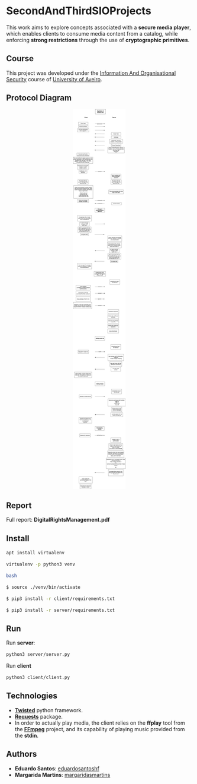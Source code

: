 ﻿# SecondAndThirdSIOProjects

This work aims to explore concepts associated with a **secure media player**, which enables clients to consume media content from a catalog, while enforcing **strong restrictions** through the use of **cryptographic primitives**.

## Course
This project was developed under the [Information And Organisational Security](https://www.ua.pt/en/uc/4143) course of [University of Aveiro](https://www.ua.pt/).


## Protocol Diagram
<p  align="center">
<img  src="./ProtocolDiagram.png">
</p>

## Report
Full report: **DigitalRightsManagement.pdf**

## Install
```bash
apt install virtualenv
```
```bash
virtualenv -p python3 venv
```
```bash
bash
```
```bash
$ source ./venv/bin/activate
```
```bash
$ pip3 install -r client/requirements.txt
```
```bash
$ pip3 install -r server/requirements.txt
```

## Run
Run **server**:
```bash
python3 server/server.py
```
Run **client**
```bash
python3 client/client.py
```

## Technologies
* [**Twisted**](https://github.com/twisted/twisted) python framework.
* [**Requests**](https://github.com/psf/requests) package.
* In order to actually play media, the client relies on the **ffplay** tool from the [**FFmpeg**](https://github.com/FFmpeg/FFmpeg) project, and its capability of playing music provided from the **stdin**.

## Authors
* **Eduardo Santos**: [eduardosantoshf](https://github.com/eduardosantoshf)
* **Margarida Martins**: [margaridasmartins](https://github.com/margaridasmartins)


